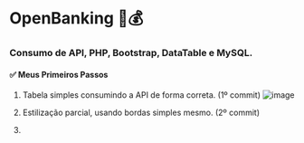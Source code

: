 # OpenBanking 🏦💰
### Consumo de API, PHP, Bootstrap, DataTable e MySQL.

#### ✅ Meus Primeiros Passos
1. Tabela simples consumindo a API de forma correta. (1º commit)
![image](https://user-images.githubusercontent.com/100818355/192025636-2e16a5ce-0342-4cea-85af-ccdd3dcf3940.png)

2. Estilização parcial, usando bordas simples mesmo. (2º commit)
3. 
